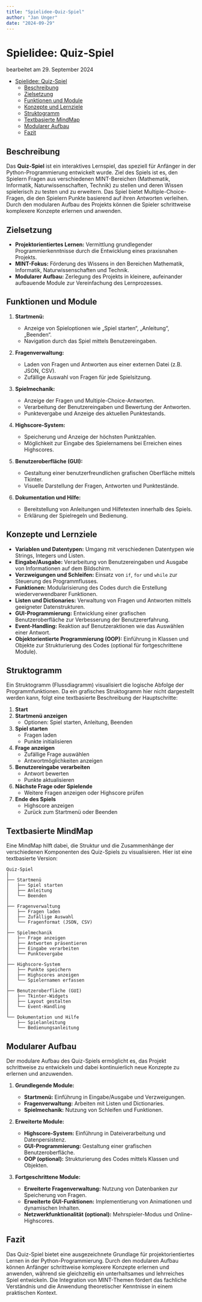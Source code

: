 ```yaml
---
title: "Spielidee-Quiz-Spiel"
author: "Jan Unger"
date: "2024-09-29"
---
```


# Spielidee: Quiz-Spiel

bearbeitet am 29. September 2024

- [Spielidee: Quiz-Spiel](#spielidee-quiz-spiel)
  - [Beschreibung](#beschreibung)
  - [Zielsetzung](#zielsetzung)
  - [Funktionen und Module](#funktionen-und-module)
  - [Konzepte und Lernziele](#konzepte-und-lernziele)
  - [Struktogramm](#struktogramm)
  - [Textbasierte MindMap](#textbasierte-mindmap)
  - [Modularer Aufbau](#modularer-aufbau)
  - [Fazit](#fazit)

## Beschreibung

Das **Quiz-Spiel** ist ein interaktives Lernspiel, das speziell für Anfänger in der Python-Programmierung entwickelt wurde. Ziel des Spiels ist es, den Spielern Fragen aus verschiedenen MINT-Bereichen (Mathematik, Informatik, Naturwissenschaften, Technik) zu stellen und deren Wissen spielerisch zu testen und zu erweitern. Das Spiel bietet Multiple-Choice-Fragen, die den Spielern Punkte basierend auf ihren Antworten verleihen. Durch den modularen Aufbau des Projekts können die Spieler schrittweise komplexere Konzepte erlernen und anwenden.

## Zielsetzung

- **Projektorientiertes Lernen:** Vermittlung grundlegender Programmierkenntnisse durch die Entwicklung eines praxisnahen Projekts.
- **MINT-Fokus:** Förderung des Wissens in den Bereichen Mathematik, Informatik, Naturwissenschaften und Technik.
- **Modularer Aufbau:** Zerlegung des Projekts in kleinere, aufeinander aufbauende Module zur Vereinfachung des Lernprozesses.

## Funktionen und Module

1. **Startmenü:**
   - Anzeige von Spieloptionen wie „Spiel starten“, „Anleitung“, „Beenden“.
   - Navigation durch das Spiel mittels Benutzereingaben.

2. **Fragenverwaltung:**
   - Laden von Fragen und Antworten aus einer externen Datei (z.B. JSON, CSV).
   - Zufällige Auswahl von Fragen für jede Spielsitzung.

3. **Spielmechanik:**
   - Anzeige der Fragen und Multiple-Choice-Antworten.
   - Verarbeitung der Benutzereingaben und Bewertung der Antworten.
   - Punktevergabe und Anzeige des aktuellen Punktestands.

4. **Highscore-System:**
   - Speicherung und Anzeige der höchsten Punktzahlen.
   - Möglichkeit zur Eingabe des Spielernamens bei Erreichen eines Highscores.

5. **Benutzeroberfläche (GUI):**
   - Gestaltung einer benutzerfreundlichen grafischen Oberfläche mittels Tkinter.
   - Visuelle Darstellung der Fragen, Antworten und Punktestände.

6. **Dokumentation und Hilfe:**
   - Bereitstellung von Anleitungen und Hilfetexten innerhalb des Spiels.
   - Erklärung der Spielregeln und Bedienung.

## Konzepte und Lernziele

- **Variablen und Datentypen:** Umgang mit verschiedenen Datentypen wie Strings, Integers und Listen.
- **Eingabe/Ausgabe:** Verarbeitung von Benutzereingaben und Ausgabe von Informationen auf dem Bildschirm.
- **Verzweigungen und Schleifen:** Einsatz von `if`, `for` und `while` zur Steuerung des Programmflusses.
- **Funktionen:** Modularisierung des Codes durch die Erstellung wiederverwendbarer Funktionen.
- **Listen und Dictionaries:** Verwaltung von Fragen und Antworten mittels geeigneter Datenstrukturen.
- **GUI-Programmierung:** Entwicklung einer grafischen Benutzeroberfläche zur Verbesserung der Benutzererfahrung.
- **Event-Handling:** Reaktion auf Benutzeraktionen wie das Auswählen einer Antwort.
- **Objektorientierte Programmierung (OOP):** Einführung in Klassen und Objekte zur Strukturierung des Codes (optional für fortgeschrittene Module).

## Struktogramm

Ein Struktogramm (Flussdiagramm) visualisiert die logische Abfolge der Programmfunktionen. Da ein grafisches Struktogramm hier nicht dargestellt werden kann, folgt eine textbasierte Beschreibung der Hauptschritte:

1. **Start**
2. **Startmenü anzeigen**
   - Optionen: Spiel starten, Anleitung, Beenden
3. **Spiel starten**
   - Fragen laden
   - Punkte initialisieren
4. **Frage anzeigen**
   - Zufällige Frage auswählen
   - Antwortmöglichkeiten anzeigen
5. **Benutzereingabe verarbeiten**
   - Antwort bewerten
   - Punkte aktualisieren
6. **Nächste Frage oder Spielende**
   - Weitere Fragen anzeigen oder Highscore prüfen
7. **Ende des Spiels**
   - Highscore anzeigen
   - Zurück zum Startmenü oder Beenden

## Textbasierte MindMap

Eine MindMap hilft dabei, die Struktur und die Zusammenhänge der verschiedenen Komponenten des Quiz-Spiels zu visualisieren. Hier ist eine textbasierte Version:

```
Quiz-Spiel
│
├── Startmenü
│   ├── Spiel starten
│   ├── Anleitung
│   └── Beenden
│
├── Fragenverwaltung
│   ├── Fragen laden
│   ├── Zufällige Auswahl
│   └── Fragenformat (JSON, CSV)
│
├── Spielmechanik
│   ├── Frage anzeigen
│   ├── Antworten präsentieren
│   ├── Eingabe verarbeiten
│   └── Punktevergabe
│
├── Highscore-System
│   ├── Punkte speichern
│   ├── Highscores anzeigen
│   └── Spielernamen erfassen
│
├── Benutzeroberfläche (GUI)
│   ├── Tkinter-Widgets
│   ├── Layout gestalten
│   └── Event-Handling
│
└── Dokumentation und Hilfe
    ├── Spielanleitung
    └── Bedienungsanleitung
```

## Modularer Aufbau

Der modulare Aufbau des Quiz-Spiels ermöglicht es, das Projekt schrittweise zu entwickeln und dabei kontinuierlich neue Konzepte zu erlernen und anzuwenden.

1. **Grundlegende Module:**
   - **Startmenü:** Einführung in Eingabe/Ausgabe und Verzweigungen.
   - **Fragenverwaltung:** Arbeiten mit Listen und Dictionaries.
   - **Spielmechanik:** Nutzung von Schleifen und Funktionen.

2. **Erweiterte Module:**
   - **Highscore-System:** Einführung in Dateiverarbeitung und Datenpersistenz.
   - **GUI-Programmierung:** Gestaltung einer grafischen Benutzeroberfläche.
   - **OOP (optional):** Strukturierung des Codes mittels Klassen und Objekten.

3. **Fortgeschrittene Module:**
   - **Erweiterte Fragenverwaltung:** Nutzung von Datenbanken zur Speicherung von Fragen.
   - **Erweiterte GUI-Funktionen:** Implementierung von Animationen und dynamischen Inhalten.
   - **Netzwerkfunktionalität (optional):** Mehrspieler-Modus und Online-Highscores.

## Fazit

Das Quiz-Spiel bietet eine ausgezeichnete Grundlage für projektorientiertes Lernen in der Python-Programmierung. Durch den modularen Aufbau können Anfänger schrittweise komplexere Konzepte erlernen und anwenden, während sie gleichzeitig ein unterhaltsames und lehrreiches Spiel entwickeln. Die Integration von MINT-Themen fördert das fachliche Verständnis und die Anwendung theoretischer Kenntnisse in einem praktischen Kontext.
